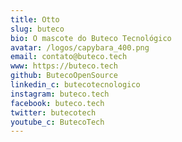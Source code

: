 ```yaml
---
title: Otto
slug: buteco
bio: O mascote do Buteco Tecnológico
avatar: /logos/capybara_400.png
email: contato@buteco.tech
www: https://buteco.tech
github: ButecoOpenSource
linkedin_c: butecotecnologico
instagram: buteco.tech
facebook: buteco.tech
twitter: butecotech
youtube_c: ButecoTech
---
```

